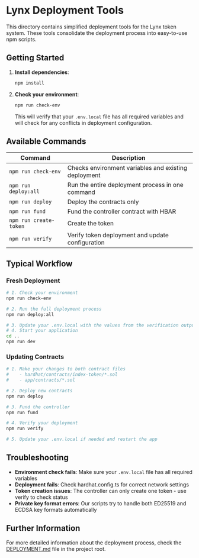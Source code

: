 # Lynx Deployment Tools

This directory contains simplified deployment tools for the Lynx token system. These tools consolidate the deployment process into easy-to-use npm scripts.

## Getting Started

1. **Install dependencies**:
   ```bash
   npm install
   ```

2. **Check your environment**:
   ```bash
   npm run check-env
   ```
   This will verify that your `.env.local` file has all required variables and will check for any conflicts in deployment configuration.

## Available Commands

| Command | Description |
|---------|-------------|
| `npm run check-env` | Checks environment variables and existing deployment |
| `npm run deploy:all` | Run the entire deployment process in one command |
| `npm run deploy` | Deploy the contracts only |
| `npm run fund` | Fund the controller contract with HBAR |
| `npm run create-token` | Create the token |
| `npm run verify` | Verify token deployment and update configuration |

## Typical Workflow

### Fresh Deployment

```bash
# 1. Check your environment
npm run check-env

# 2. Run the full deployment process
npm run deploy:all

# 3. Update your .env.local with the values from the verification output
# 4. Start your application
cd ..
npm run dev
```

### Updating Contracts

```bash
# 1. Make your changes to both contract files
#    - hardhat/contracts/index-token/*.sol
#    - app/contracts/*.sol

# 2. Deploy new contracts
npm run deploy

# 3. Fund the controller
npm run fund

# 4. Verify your deployment
npm run verify

# 5. Update your .env.local if needed and restart the app
```

## Troubleshooting

- **Environment check fails**: Make sure your `.env.local` file has all required variables
- **Deployment fails**: Check hardhat.config.ts for correct network settings
- **Token creation issues**: The controller can only create one token - use verify to check status
- **Private key format errors**: Our scripts try to handle both ED25519 and ECDSA key formats automatically

## Further Information

For more detailed information about the deployment process, check the [DEPLOYMENT.md](../DEPLOYMENT.md) file in the project root. 